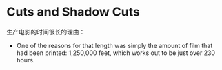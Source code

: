 # Cuts and Shadow Cuts

生产电影的时间很长的理由：

- One of the reasons for that length was simply the amount of film that had been printed: 1,250,000 feet, which works out to be just over 230 hours. 

